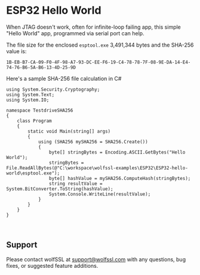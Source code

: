# ESP32 Hello World

When JTAG doesn't work, often for infinite-loop failing app,
this simple "Hello World" app, programmed via serial port can help.

The file size for the enclosed `esptool.exe` 3,491,344 bytes and the SHA-256 value is:

`1B-EB-B7-CA-09-F0-4F-98-A7-93-DC-EE-F6-19-C4-78-78-7F-08-9E-DA-14-E4-74-76-B6-5A-B6-13-4D-25-9D`



Here's a sample SHA-256 file calculation in C#

```
using System.Security.Cryptography;
using System.Text;
using System.IO;

namespace TestdriveSHA256
{
    class Program
    {
        static void Main(string[] args)
        {
            using (SHA256 mySHA256 = SHA256.Create())
            {
                byte[] stringBytes = Encoding.ASCII.GetBytes("Hello World");
                stringBytes = File.ReadAllBytes(@"C:\workspace\wolfssl-examples\ESP32\ESP32-hello-world\esptool.exe");
                byte[] hashValue = mySHA256.ComputeHash(stringBytes);
                string resultValue = System.BitConverter.ToString(hashValue);
                System.Console.WriteLine(resultValue);
            }
        }
    }
}
```

<br />

## Support

Please contact wolfSSL at support@wolfssl.com with any questions, bug fixes,
or suggested feature additions.